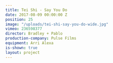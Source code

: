 ```yaml
---
title: Tei Shi - Say You Do
date: 2017-08-09 00:00:00 Z
position: 25
image: "/uploads/tei-shi-say-you-do-wide.jpg"
vimeo: 236598377
director: Bradley + Pablo
production-company: Pulse Films
equipment: Arri Alexa
is-shown: true
layout: project
---
```


